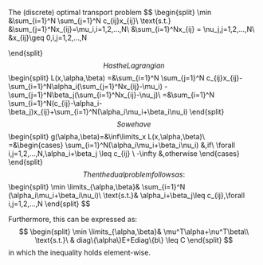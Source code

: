 The (discrete) optimal transport problem
$$
\begin{split}
\min &\sum_{i=1}^N \sum_{j=1}^N c_{ij}x_{ij}\\
\text{s.t.} &\sum_{j=1}^Nx_{ij}=\mu_i,i=1,2,...,N\\
&\sum_{i=1}^Nx_{ij} = \nu_j,j=1,2,...,N\\
&x_{ij}\geq 0,i,j=1,2,...,N

\end{split}
$$
Has the Lagrangian
$$
\begin{split}
L(x,\alpha,\beta) =&\sum_{i=1}^N \sum_{j=1}^N c_{ij}x_{ij}-\sum_{i=1}^N\alpha_i(\sum_{j=1}^Nx_{ij}-\mu_i)
                                                                                                   -\sum_{j=1}^N\beta_j(\sum_{i=1}^Nx_{ij}-\nu_j)\\
=&\sum_{i=1}^N \sum_{i=1}^N(c_{ij}-\alpha_i-\beta_j)x_{ij}+\sum_{i=1}^N(\alpha_i\mu_i+\beta_i\nu_i)
\end{split}
$$
So we have
$$
\begin{split}
g(\alpha,\beta)=&\inf\limits_x L(x,\alpha,\beta)\\
=&\begin{cases}
\sum_{i=1}^N(\alpha_i\mu_i+\beta_i\nu_i) &,if\ \forall i,j=1,2,...,N,\alpha_i+\beta_j \leq c_{ij} \\
-\infty &,otherwise
\end{cases}
\end{split}
$$
Then the dual problem follows as:
$$
\begin{split}
\min \limits_{\alpha,\beta}& \sum_{i=1}^N (\alpha_i\mu_i+\beta_i\nu_i)\\
\text{s.t.}& \alpha_i+\beta_j\leq c_{ij},\forall i,j=1,2,...,N
\end{split}
$$

Furthermore, this can be expressed as:
$$
\begin{split}
\min \limits_{\alpha,\beta}& \mu^T\alpha+\nu^T\beta\\
\text{s.t.}\ & diag\{\alpha\}E+Ediag\{b\} \leq C
\end{split}
$$
in which the inequality holds element-wise.